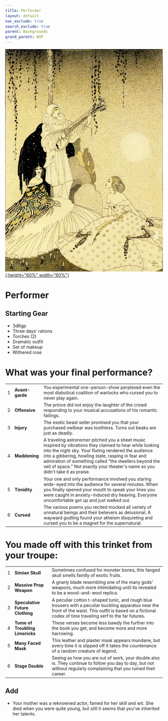 ```yaml
---
title: Performer
layout: default
nav_exclude: true
search_exclude: true
parent: Backgrounds
grand_parent: WIP
---
```


[![Alt text](/img/backgrounds/performer.jpg "East of the Sun and West of the Moon, illustrated by Kay Nielsen"){:height="60%" width="60%"}](/img/backgrounds/performer.jpg)

# Performer

## Starting Gear

- 3d6gp
- Three days’ rations
- Torches (2)
- Dramatic outfit
- Set of makeup
- Withered rose

# What was your final performance?

|      |      |      |
| ---- | ---- | ---- |
| 1    |**Avant-garde** | You experimental one-person-show perplexed even the most diabolical coalition of warlocks who cursed you to never play again. |
| 2    |**Offensive** | The prince did not enjoy the laughter of the crowd responding to your musical accusations of his romantic failings. |
| 3    |**Injury** | The exotic beast seller promised you that your purchased owlbear was toothless. Turns out beaks are just as deadly. |
| 4    |**Maddening** | A traveling astronomer pitched you a sheet music inspired by vibrations they claimed to hear while looking into the night sky. Your fluting rendered the audience into a gibbering, howling state, rasping in fear and admiration of something called "the dwellers beyond the veil of space." Not exactly your theater's name so you didn't take it as praise. |
| 5    |**Timidity** | Your one and only performance involved you staring wide-eyed into the audience for several minutes. When you finally opened your mouth to speak your lines you were caught in anxiety-induced dry heaving. Everyone uncomfortable got up and just walked out. |
| 6    |**Cursed** | The various poems you recited mocked all variety of unnatural beings and their believers as delusional. A wayward godling found your atheism disquieting and cursed you to be a magnet for the supernatural. |

# You made off with this trinket from your troupe:

|      |      |      |
| ---- | ---- | ---- |
| 1    |**Simian Skull** | Sometimes confused for monster bones, this fanged skull smells faintly of exotic fruits. |
| 2    |**Massive Prop Weapon** | A gnarly blade resembling one of the many gods' weapons, much more intimidating until its revealed to be a wood-and-wool replica. |
| 3    |**Speculative Future Clothing** | A peculiar cotton t-shaped tunic, and rough blue trousers with a peculiar buckling apparatus near the front of the waist. This outfit is based on a fictional codex of time traveling serf to the far futures. |
| 4    |**Tome of Troubling Limericks** | These verses become less bawdy the further into the book you get, and become more and more harrowing. |
| 5    |**Many Faced Mask** | This leather and plaster mask appears mundane, but every time it is slipped off it takes the countenance of a random creature of legend. |
| 6    |**Stage Double** | Seeing as how you are out of work, your double also is. They continue to follow you day to day, but not without regularly complaining that you ruined their career. |

## Add
- Your mother was a reknowned actor, famed for her skill and wit. She died when you were quite young, but still it seems that you've inherited her talents. 